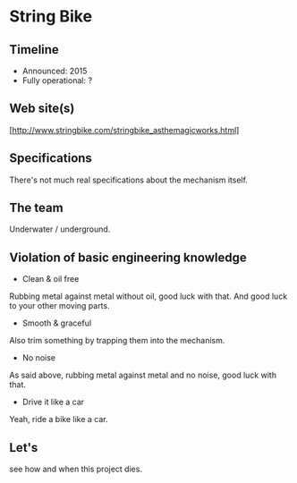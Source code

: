 

# String Bike


## Timeline  

* Announced: 2015
* Fully operational: ?

## Web site(s)

[http://www.stringbike.com/stringbike_asthemagicworks.html]

## Specifications

There's not much real specifications about the mechanism itself.

## The team

Underwater / underground.

## Violation of basic engineering knowledge

* Clean & oil free

Rubbing metal against metal without oil, good luck with that. And good luck to your other moving parts.

* Smooth & graceful

Also trim something by trapping them into the mechanism.

* No noise

As said above, rubbing metal against metal and no noise, good luck with that.

* Drive it like a car

Yeah, ride a bike like a car.


## Let's 
see how and when this project dies.
